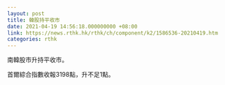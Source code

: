 ```yaml
---
layout: post
title: 韓股持平收市
date: 2021-04-19 14:56:18.000000000 +08:00
link: https://news.rthk.hk/rthk/ch/component/k2/1586536-20210419.htm
categories: rthk
---
```


南韓股市升持平收市。

首爾綜合指數收報3198點，升不足1點。
